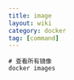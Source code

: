 ```yaml
---
title: image
layout: wiki
category: docker
tag: [command]
---
```



```shell
# 查看所有镜像
docker images
```
